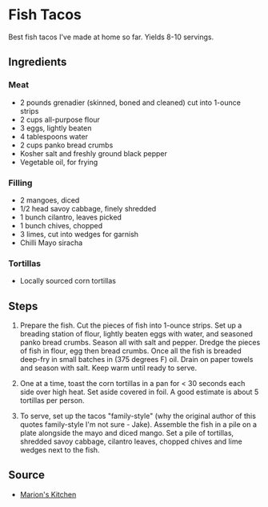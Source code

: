 # Fish Tacos

Best fish tacos I've made at home so far. Yields 8-10 servings.

## Ingredients

### Meat
- 2 pounds grenadier (skinned, boned and cleaned) cut into 1-ounce strips
- 2 cups all-purpose flour
- 3 eggs, lightly beaten
- 4 tablespoons water
- 2 cups panko bread crumbs
- Kosher salt and freshly ground black pepper
- Vegetable oil, for frying

### Filling
- 2 mangoes, diced
- 1/2 head savoy cabbage, finely shredded
- 1 bunch cilantro, leaves picked
- 1 bunch chives, chopped
- 3 limes, cut into wedges for garnish
- Chilli Mayo siracha

### Tortillas
- Locally sourced corn tortillas

## Steps

1. Prepare the fish. Cut the pieces of fish into 1-ounce strips. Set up a breading station of flour, lightly beaten eggs with water, and seasoned panko bread crumbs. Season all with salt and pepper. Dredge the pieces of fish in flour, egg then bread crumbs. Once all the fish is breaded deep-fry in small batches in (375 degrees F) oil. Drain on paper towels and season with salt. Keep warm until ready to serve.

2. One at a time, toast the corn tortillas in a pan for < 30 seconds each side over high heat. Set aside covered in foil. A good estimate is about 5 tortillas per person.

4. To serve, set up the tacos "family-style" (why the original author of this quotes family-style I'm not sure - Jake). Assemble the fish in a pile on a plate alongside the mayo and diced mango. Set a pile of tortillas, shredded savoy cabbage, cilantro leaves, chopped chives and lime wedges next to the fish.

## Source

- [Marion's Kitchen](https://www.marionskitchen.com/how-to-make-bao-buns/)
